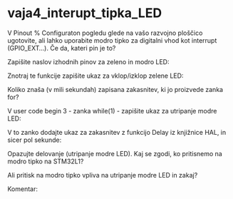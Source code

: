 # vaja4_interupt_tipka_LED

V Pinout % Configuraton pogledu glede na vašo razvojno ploščico ugotovite, ali lahko uporabite modro tipko za digitalni vhod kot interrupt (GPIO_EXT…). Če da, kateri pin je to?

Zapišite naslov izhodnih pinov za zeleno in modro LED:

Znotraj te funkcije zapišite ukaz za vklop/izklop zelene LED:

Koliko znaša (v mili sekundah) zapisana zakasnitev, ki jo proizvede zanka for?

V user code begin 3 - zanka while(1) - zapišite ukaz za utripanje modre LED:

V to zanko dodajte ukaz za zakasnitev z funkcijo Delay iz knjižnice HAL, in sicer pol sekunde:

Opazujte delovanje (utripanje modre LED). Kaj se zgodi, ko pritisnemo na modro tipko na STM32L1?

Ali pritisk na modro tipko vpliva na utripanje modre LED in zakaj?

Komentar:
